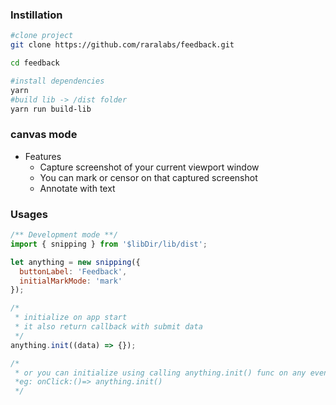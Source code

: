 ### Instillation

```sh
#clone project
git clone https://github.com/raralabs/feedback.git

cd feedback

#install dependencies
yarn
#build lib -> /dist folder
yarn run build-lib
```

### canvas mode

- Features
  - Capture screenshot of your current viewport window
  - You can mark or censor on that captured screenshot
  - Annotate with text

### Usages

```js
/** Development mode **/
import { snipping } from '$libDir/lib/dist';

let anything = new snipping({
  buttonLabel: 'Feedback',
  initialMarkMode: 'mark'
});

/*
 * initialize on app start
 * it also return callback with submit data
 */
anything.init((data) => {});

/*
 * or you can initialize using calling anything.init() func on any events.
 *eg: onClick:()=> anything.init()
 */
```
